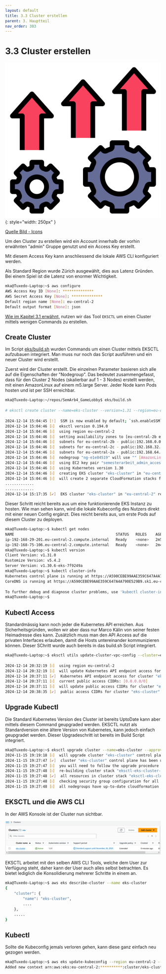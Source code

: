 ```yaml
---
layout: default
title: 3.3 Cluster erstellen
parent: 3. Hauptteil
nav_order: 303
---
```


# 3.3 Cluster erstellen

![Cluster erstellen](../ressources/icons/improvement.png){: style="width: 250px" }

[Quelle Bild - Icons](../anhang/600-quellen.html#64-icons)

Um den Cluster zu erstellen wird ein Account innerhalb der vorhin erwähnten "admin" Gruppe genutzt und ein Access Key erstellt.

Mit diesem Access Key kann anschliessend die lokale AWS CLI konfiguriert werden.

Als Standard Region wurde Zürich ausgewählt, dies aus Latenz Gründen.
Bei einem Spiel ist die Latenz von enormer Wichtigkeit.

```bash
mka@Tuxedo-Laptop:~$ aws configure
AWS Access Key ID [None]: **************
AWS Secret Access Key [None]: **************
Default region name [None]: eu-central-2
Default output format [None]: json
```

[Wie im Kapitel 3.1 erwähnt,](./301-kubernetes-cluster.html) nutzen wir das Tool `EKSCTL` um einen Cluster mittels wenigen Commands zu erstellen.

## Create Cluster

Im Script [eks/build.sh](https://github.com/Euthal02/SemArb4_GameLobby/blob/main/eks/build.sh) wurden Commands um einen Cluster mittels EKSCTL aufzubauen integriert. Man muss nur noch das Script ausführen und ein neuer Cluster wird erstellt.

Zuerst wird der Cluster erstellt. Die einzelnen Parameter basieren sich alle auf die Eigenschaften der "Nodegroup". Das bedeutet zusammengefasst, dass für den Cluster 2 Nodes (skalierbar auf 1 - 3 Nodes) erstellt werden, mit einen AmazonLinux auf einem m5.large Server. Jeder Node kann Pods hosten und ist per SSH erreichbar.

```bash
mka@Tuxedo-Laptop:~/repos/SemArb4_GameLobby$ eks/build.sh

# eksctl create cluster --name=eks-cluster --version=1.31 --region=eu-central-2 --node-ami-family=AmazonLinux2 --nodes=2 --nodes-min=1 --nodes-max=3 --ssh-access --ssh-public-key=semesterarbeit_admin_access --max-pods-per-node=20 --enable-ssm --with-oidc

2024-12-14 15:04:45 [!]  SSM is now enabled by default; `ssh.enableSSM` is deprecated and will be removed in a future release
2024-12-14 15:04:46 [ℹ]  eksctl version 0.194.0
2024-12-14 15:04:46 [ℹ]  using region eu-central-2
2024-12-14 15:04:46 [ℹ]  setting availability zones to [eu-central-2b eu-central-2c eu-central-2a]
2024-12-14 15:04:46 [ℹ]  subnets for eu-central-2b - public:192.168.0.0/19 private:192.168.96.0/19
2024-12-14 15:04:46 [ℹ]  subnets for eu-central-2c - public:192.168.32.0/19 private:192.168.128.0/19
2024-12-14 15:04:46 [ℹ]  subnets for eu-central-2a - public:192.168.64.0/19 private:192.168.160.0/19
2024-12-14 15:04:46 [ℹ]  nodegroup "ng-e1e84519" will use "" [AmazonLinux2/1.30]
2024-12-14 15:04:46 [ℹ]  using EC2 key pair "semesterarbeit_admin_access"
2024-12-14 15:04:46 [ℹ]  using Kubernetes version 1.30
2024-12-14 15:04:46 [ℹ]  creating EKS cluster "eks-cluster" in "eu-central-2" region with managed nodes
2024-12-14 15:04:46 [ℹ]  will create 2 separate CloudFormation stacks for cluster itself and the initial managed nodegroup
.............
.............
2024-12-14 15:17:35 [✔]  EKS cluster "eks-cluster" in "eu-central-2" region is ready

```

Dieser Schritt reicht bereits aus um eine funktionierende EKS Instanz zu hosten. Wie man sehen kann, wird die lokale Kubeconfig des Nutzers direkt mit einer neuen Config ergänzt. Dies reicht bereits aus, um erste Pods auf diesem Cluster zu deployen.

``` bash
mka@Tuxedo-Laptop:~$ kubectl get nodes
NAME                                              STATUS   ROLES    AGE     VERSION
ip-192-168-29-201.eu-central-2.compute.internal   Ready    <none>   2m50s   v1.30.6-eks-94953ac
ip-192-168-75-106.eu-central-2.compute.internal   Ready    <none>   2m47s   v1.30.6-eks-94953ac
mka@Tuxedo-Laptop:~$ kubectl version
Client Version: v1.31.0
Kustomize Version: v5.4.2
Server Version: v1.30.6-eks-7f9249a
mka@Tuxedo-Laptop:~$ kubectl cluster-info
Kubernetes control plane is running at https://A590CEBE99AAE359C647A4A790E529B9.sk1.eu-central-2.eks.amazonaws.com
CoreDNS is running at https://A590CEBE99AAE359C647A4A790E529B9.sk1.eu-central-2.eks.amazonaws.com/api/v1/namespaces/kube-system/services/kube-dns:dns/proxy

To further debug and diagnose cluster problems, use 'kubectl cluster-info dump'.
mka@Tuxedo-Laptop:~$
```

## Kubectl Access

Standardmässig kann noch jeder die Kubernetes API erreichen. Aus Sicherheitsgründen, wollen wir aber dass nur Marco Kälin von seiner festen Heimadresse dies kann. Zusätzlich muss man den API Access auf die privaten Interfaces erlauben, damit die Hosts untereinander kommunizieren können. Dieser SChritt wurde auch bereits in das build.sh Script integriert.

```bash
mka@Tuxedo-Laptop:~$ eksctl utils update-cluster-vpc-config --cluster=eks-cluster --public-access-cidrs=45.94.88.37/32 --private-access=true --approve

2024-12-14 20:32:19 [ℹ]  using region eu-central-2
2024-12-14 20:32:19 [ℹ]  will update Kubernetes API endpoint access for cluster "eks-cluster" in "eu-central-2" to: privateAccess=true, publicAccess=true
2024-12-14 20:37:11 [✔]  Kubernetes API endpoint access for cluster "eks-cluster" in "eu-central-2" has been updated to: privateAccess=true, publicAccess=true
2024-12-14 20:37:11 [ℹ]  current public access CIDRs: [0.0.0.0/0]
2024-12-14 20:37:11 [ℹ]  will update public access CIDRs for cluster "eks-cluster" in "eu-central-2" to: [45.94.88.37/32]
2024-12-14 20:38:35 [✔]  public access CIDRs for cluster "eks-cluster" in "eu-central-2" have been updated to: [45.94.88.37/32]
```

## Upgrade Kubectl

Die Standard Kubernetes Version des Cluster ist bereits UptoDate kann aber mittels diesem Command geupgraded werden. EKSCTL nutzt als Standardversion eine ältere Version von Kubernetes, kann jedoch einfach geupgradet werden. Dieser Upgradeschritt ist bereits im Build Script integriert.

```bash
mka@Tuxedo-Laptop:~$ eksctl upgrade cluster --name=eks-cluster --approve
2024-11-15 19:19:18 [ℹ]  will upgrade cluster "eks-cluster" control plane from current version "1.30" to "1.31"
2024-11-15 19:27:47 [✔]  cluster "eks-cluster" control plane has been upgraded to version "1.31"
2024-11-15 19:27:47 [ℹ]  you will need to follow the upgrade procedure for all of nodegroups and add-ons
2024-11-15 19:27:48 [ℹ]  re-building cluster stack "eksctl-eks-cluster-cluster"
2024-11-15 19:27:48 [✔]  all resources in cluster stack "eksctl-eks-cluster-cluster" are up-to-date
2024-11-15 19:27:48 [ℹ]  checking security group configuration for all nodegroups
2024-11-15 19:27:48 [ℹ]  all nodegroups have up-to-date cloudformation templates
```

## EKSCTL und die AWS CLI

In der AWS Konsole ist der Cluster nun sichtbar.

![EKS Cluster Up](../ressources/images/aws/eks_cluster_up.PNG)

EKSCTL arbeitet mit den selben AWS CLI Tools, welche dem User zur Verfügung steht, daher kann der User auch alles selbst betrachten.
Es bietet lediglich die Konsolidierung mehrerer Schritte in einem an.

```bash
mka@Tuxedo-Laptop:~$ aws eks describe-cluster --name eks-cluster
{
    "cluster": {
        "name": "eks-cluster",
        ....
    },
    .....
}
```

## Kubectl

Sollte die Kubeconfig jemals verloren gehen, kann diese ganz einfach neu gezogen werden.

```bash
mka@Tuxedo-Laptop:~$ aws eks update-kubeconfig --region eu-central-2 --name eks-cluster
Added new context arn:aws:eks:eu-central-2:**********:cluster/eks-cluster to /home/mka/.kube/config
```
